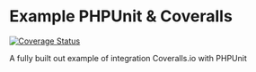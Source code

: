 # Example PHPUnit & Coveralls

[![Coverage Status](https://coveralls.io/repos/github/syntaqx/phpunit-coveralls-example/badge.svg?branch=main)](https://coveralls.io/github/syntaqx/phpunit-coveralls-example?branch=main)

A fully built out example of integration Coveralls.io with PHPUnit
